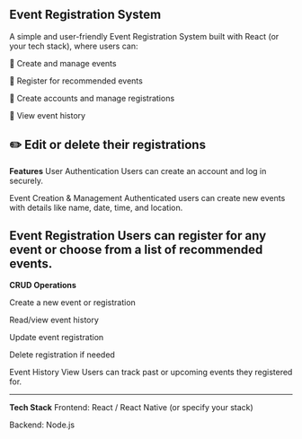 **Event Registration System**
--------------------------------
A simple and user-friendly Event Registration System built with React (or your tech stack), where users can:

📅 Create and manage events

📝 Register for recommended events

👤 Create accounts and manage registrations

📜 View event history

✏️ Edit or delete their registrations
-------------------
 **Features**
User Authentication
Users can create an account and log in securely.

Event Creation & Management
Authenticated users can create new events with details like name, date, time, and location.

Event Registration
Users can register for any event or choose from a list of recommended events.
--------------------------
**CRUD Operations**

Create a new event or registration

Read/view event history

Update event registration

Delete registration if needed

Event History View
Users can track past or upcoming events they registered for.

-------------------------------
 **Tech Stack**
Frontend: React / React Native (or specify your stack)

Backend: Node.js 
